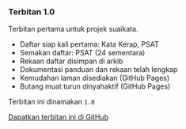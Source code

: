 ---
---

### Terbitan 1.0

Terbitan pertama untuk projek suaikata.

* Daftar siap kali pertama: Kata Kerap, PSAT
* Semakan daftar: PSAT (24 sementara)
* Rekaan daftar disimpan di arkib
* Dokumentasi panduan dan rekaan telah lengkap
* Kemudahan laman disediakan (GitHub Pages)
* Butang muat turun dinyahaktif (GitHub Pages)

Terbitan ini dinamakan `1.0`

[Dapatkan terbitan ini di GitHub][a]

  [a]: https://github.com/kmubiin/suaikata/releases/tag/1.0
